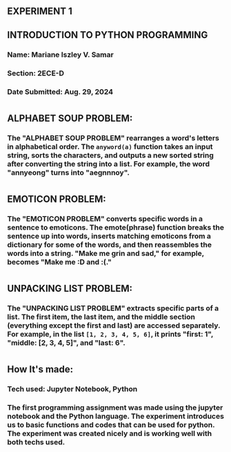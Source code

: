 ## EXPERIMENT 1
## INTRODUCTION TO PYTHON PROGRAMMING
### Name: Mariane Iszley V. Samar
### Section: 2ECE-D
### Date Submitted: Aug. 29, 2024
#
## ALPHABET SOUP PROBLEM:
### The "ALPHABET SOUP PROBLEM" rearranges a word's letters in alphabetical order. The `anyword(a)` function takes an input string, sorts the characters, and outputs a new sorted string after converting the string into a list. For example, the word "annyeong" turns into "aegnnnoy".
#
## EMOTICON PROBLEM:
### The "EMOTICON PROBLEM" converts specific words in a sentence to emoticons. The emote(phrase) function breaks the sentence up into words, inserts matching emoticons from a dictionary for some of the words, and then reassembles the words into a string. "Make me grin and sad," for example, becomes "Make me :D and :(."
#
## UNPACKING LIST PROBLEM:
### The "UNPACKING LIST PROBLEM" extracts specific parts of a list.  The first item, the last item, and the middle section (everything except the first and last) are accessed separately. For example, in the list `[1, 2, 3, 4, 5, 6]`, it prints "first: 1", "middle: [2, 3, 4, 5]", and "last: 6".
#
## How It's made:
### Tech used: Jupyter Notebook, Python
### The first programming assignment was made using the jupyter notebook and the Python language. The experiment introduces us to basic functions and codes that can be used for python. The experiment was created nicely and is working well with both techs used.
# 
